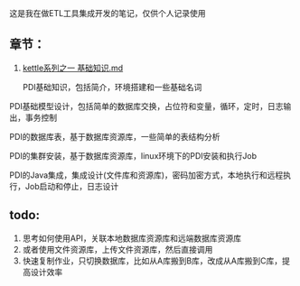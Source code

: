 这是我在做ETL工具集成开发的笔记，仅供个人记录使用

## 章节：

1. [kettle系列之一 基础知识.md](kettle-01-basicKnowledge.md)

   PDI基础知识，包括简介，环境搭建和一些基础名词

PDI基础模型设计，包括简单的数据库交换，占位符和变量，循环，定时，日志输出，事务控制

PDI的数据库表，基于数据库资源库，一些简单的表结构分析

PDI的集群安装，基于数据库资源库，linux环境下的PDI安装和执行Job

PDI的Java集成，集成设计(文件库和资源库)，密码加密方式，本地执行和远程执行，Job启动和停止，日志设计



## todo: 

1. 思考如何使用API，关联本地数据库资源库和远端数据库资源库
2. 或者使用文件资源库，上传文件资源库，然后直接调用
3. 快速复制作业，只切换数据库，比如从A库搬到B库，改成从A库搬到C库，提高设计效率

